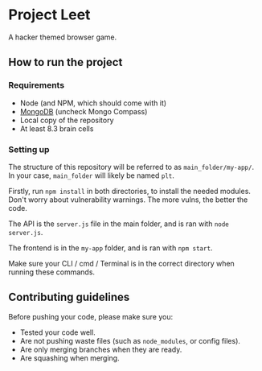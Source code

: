 # Project Leet
A hacker themed browser game.

## How to run the project

### Requirements
- Node (and NPM, which should come with it)
- [MongoDB](https://fastdl.mongodb.org/windows/mongodb-windows-x86_64-5.0.14-signed.msi) (uncheck Mongo Compass) 
- Local copy of the repository
- At least 8.3 brain cells

### Setting up
The structure of this repository will be referred to as `main_folder/my-app/`. In your case, `main_folder` will likely be named `plt`.

Firstly, run `npm install` in both directories, to install the needed modules. Don't worry about vulnerability warnings. The more vulns, the better the code.

The API is the `server.js` file in the main folder, and is ran with `node server.js`.

The frontend is in the `my-app` folder, and is ran with `npm start`.

Make sure your CLI / cmd / Terminal is in the correct directory when running these commands.

## Contributing guidelines
Before pushing your code, please make sure you:

- Tested your code well.
- Are not pushing waste files (such as `node_modules`, or config files).
- Are only merging branches when they are ready.
- Are squashing when merging.
